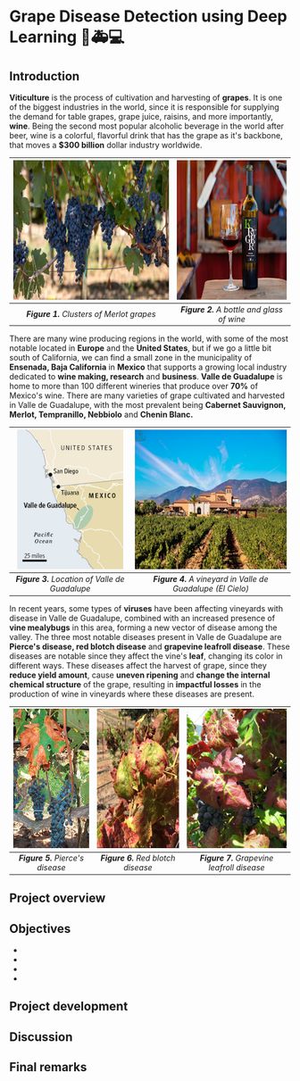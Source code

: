 # **Grape Disease Detection using Deep Learning 🍇:ambulance:💻** 

## **Introduction**

**Viticulture** is the process of cultivation and harvesting of **grapes**. It is one of the biggest industries in the world, since it is responsible for supplying the demand for table grapes, grape juice, raisins, and more importantly, **wine**. Being the second most popular alcoholic beverage in the world after beer, wine is a colorful, flavorful drink that has the grape as it's backbone, that moves a **\$300 billion** dollar industry worldwide.

<div align="center">

|  <img src='images/merlot_2.jpg' height="250">                     | <img src='images/wine_2.jpg' height="250">  |
|:----------------------------------------------------------------------:|:------------------------------------: |
| ***Figure 1.**  Clusters of Merlot grapes*                       | ***Figure 2.**  A bottle and glass of wine* |

</div>

There are many wine producing regions in the world, with some of the most notable located in **Europe** and the **United States**, but if we go a little bit south of California, we can find a small zone in the municipality of **Ensenada, Baja California** in **Mexico** that supports a growing local industry dedicated to **wine making, research** and **business**. **Valle de Guadalupe** is home to more than 100 different wineries that produce over **70%** of Mexico's wine. There are many varieties of grape cultivated and harvested in Valle de Guadalupe, with the most prevalent being **Cabernet Sauvignon, Merlot, Tempranillo, Nebbiolo** and **Chenin Blanc.**

<div align="center">

|  <img src='images/valle_location.jpg' height="250">                     | <img src='images/el_cielo.jpg' height="250">  |
|:----------------------------------------------------------------------:|:------------------------------------: |
| ***Figure 3.**  Location of Valle de Guadalupe*                       | ***Figure 4.**  A vineyard in Valle de Guadalupe (El Cielo)* |

</div>

In recent years, some types of **viruses** have been affecting vineyards with disease in Valle de Guadalupe, combined with an increased presence of **vine mealybugs** in this area, forming a new vector of disease among the valley. The three most notable diseases present in Valle de Guadalupe are **Pierce's disease, red blotch disease** and **grapevine leafroll disease**. These diseases are notable since they affect the vine's **leaf**, changing its color in different ways. These diseases affect the harvest of grape, since they **reduce yield amount**, cause **uneven ripening** and **change the internal chemical structure** of the grape, resulting in **impactful losses** in the production of wine in vineyards where these diseases are present.

<div align="center">

|  <img src='images/pierce.PNG' height="250">                     | <img src='images/red_blotch.PNG' height="250">  | <img src='images/leafroll.png' height="250"> |
|:----------------------------------------------------------------------:|:------------------------------------: |:-------:|
| ***Figure 5.**  Pierce's disease*                       | ***Figure 6.**  Red blotch disease* | ***Figure 7.**  Grapevine leafroll disease* |

</div>

## **Project overview**


## **Objectives**
-
-
-
-

## **Project development**



## **Discussion**



## **Final remarks**
